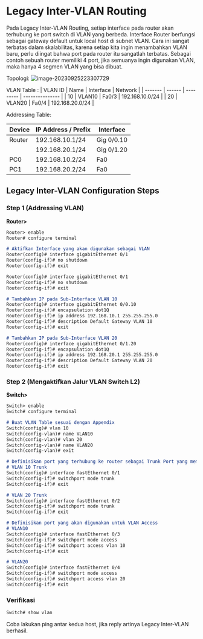 # Legacy Inter-VLAN Routing

Pada Legacy Inter-VLAN Routing, setiap interface pada router akan terhubung ke port switch di VLAN yang berbeda. Interface Router berfungsi sebagai gateway default untuk local host di subnet VLAN. Cara ini sangat terbatas dalam skalabilitas, karena setiap kita ingin menambahkan VLAN baru, perlu diingat bahwa port pada router itu sangatlah terbatas. Sebagai contoh sebuah router memiliki 4 port, jika semuanya ingin digunakan VLAN, maka hanya 4 segmen VLAN yang bisa dibuat.

Topologi:
![image-20230925223307729](C:\Users\tpmst\AppData\Roaming\Typora\typora-user-images\image-20230925223307729.png)

VLAN Table :
| VLAN ID | Name   | Interface | Network         |
| ------- | ------ | --------- | --------------- |
| 10      | VLAN10 | Fa0/3     | 192.168.10.0/24 |
| 20      | VLAN20 | Fa0/4     | 192.168.20.0/24 |

Addressing Table:

| Device | IP Address / Prefix | Interface  |
| ------ | ------------------- | ---------- |
| Router | 192.168.10.1/24     | Gig 0/0.10 |
|        | 192.168.20.1/24     | Gig 0/1.20 |
| PC0    | 192.168.10.2/24     | Fa0        |
| PC1    | 192.168.20.2/24     | Fa0        |

## Legacy Inter-VLAN Configuration Steps

### Step 1 (Addressing VLAN)

**Router>**

```markdown
Router> enable
Router# configure terminal

# Aktifkan Interface yang akan digunakan sebagai VLAN
Router(config)# interface gigabitEthernet 0/1
Router(config-if)# no shutdown
Router(config-if)# exit

Router(config)# interface gigabitEthernet 0/1
Router(config-if)# no shutdown
Router(config-if)# exit

# Tambahkan IP pada Sub-Interface VLAN 10
Router(config)# interface gigabitEthernet 0/0.10
Router(config-if)# encapsulation dot1Q
Router(config-if)# ip address 192.168.10.1 255.255.255.0
Router(config-if)# description Default Gateway VLAN 10
Router(config-if)# exit

# Tambahkan IP pada Sub-Interface VLAN 20
Router(config)# interface gigabitEthernet 0/1.20
Router(config-if)# encapsulation dot1Q
Router(config-if)# ip address 192.168.20.1 255.255.255.0
Router(config-if)# description Default Gateway VLAN 20
Router(config-if)# exit
```

### Step 2 (Mengaktifkan Jalur VLAN Switch L2)

**Switch>**

```markdown
Switch> enable
Switch# configure terminal

# Buat VLAN Table sesuai dengan Appendix
Switch(config)# vlan 10
Switch(config-vlan)# name VLAN10
Switch(config-vlan)# vlan 20
Switch(config-vlan)# name VLAN20
Switch(config-vlan)# exit

# Definisikan port yang terhubung ke router sebagai Trunk Port yang membawa semua informasi VLAN
# VLAN 10 Trunk
Switch(config)# interface fastEthernet 0/1
Switch(config-if)# switchport mode trunk
Switch(config-if)# exit

# VLAN 20 Trunk
Switch(config)# interface fastEthernet 0/2
Switch(config-if)# switchport mode trunk
Switch(config-if)# exit

# Definisikan port yang akan digunakan untuk VLAN Access
# VLAN10
Switch(config)# interface fastEthernet 0/3
Switch(config-if)# switchport mode access
Switch(config-if)# switchport access vlan 10
Switch(config-if)# exit

# VLAN20
Switch(config)# interface fastEthernet 0/4
Switch(config-if)# switchport mode access
Switch(config-if)# switchport access vlan 20
Switch(config-if)# exit
```

### Verifikasi

```markdown
Switch# show vlan
```

Coba lakukan ping antar kedua host, jika reply artinya Legacy Inter-VLAN berhasil.
